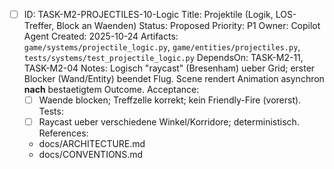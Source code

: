 - [ ] ID: TASK-M2-PROJECTILES-10-Logic
  Title: Projektile (Logik, LOS-Treffer, Block an Waenden)
  Status: Proposed
  Priority: P1
  Owner: Copilot Agent
  Created: 2025-10-24
  Artifacts: `game/systems/projectile_logic.py`, `game/entities/projectiles.py`, `tests/systems/test_projectile_logic.py`
  DependsOn: TASK-M2-11, TASK-M2-04
  Notes:
  Logisch "raycast" (Bresenham) ueber Grid; erster Blocker (Wand/Entity) beendet Flug. Scene rendert Animation asynchron **nach** bestaetigtem Outcome.
  Acceptance:
  - [ ] Waende blocken; Treffzelle korrekt; kein Friendly-Fire (vorerst).
  Tests:
  - [ ] Raycast ueber verschiedene Winkel/Korridore; deterministisch.
  References:
  - docs/ARCHITECTURE.md
  - docs/CONVENTIONS.md
